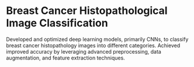 # Breast Cancer Histopathological Image Classification
Developed and optimized deep learning models, primarily CNNs, to classify breast cancer histopathology images into different categories. Achieved improved accuracy by leveraging advanced preprocessing, data augmentation, and feature extraction techniques.
